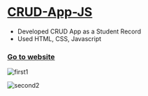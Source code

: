 # [CRUD-App-JS](https://just-fe-crud.netlify.app/)
* Developed CRUD App as a Student Record  
* Used HTML, CSS, Javascript

### [Go to website](https://just-fe-crud.netlify.app/)

![first1](https://user-images.githubusercontent.com/64412792/227722855-234c6698-685f-4dbb-b247-93d3e6b14763.png)  

![second2](https://user-images.githubusercontent.com/64412792/227722876-0d4b4074-a1d3-49ad-a8e4-42cc5d1718f9.png)  

